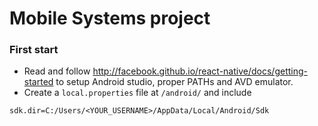# Mobile Systems project

### First start

- Read and follow http://facebook.github.io/react-native/docs/getting-started to setup Android studio, proper PATHs and AVD emulator.
- Create a `local.properties` file at `/android/` and include

```
sdk.dir=C:/Users/<YOUR_USERNAME>/AppData/Local/Android/Sdk
```
